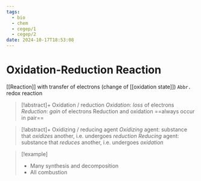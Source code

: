 ```yaml
---
tags:
  - bio
  - chem
  - cegep/1
  - cegep/2
date: 2024-10-17T18:53:08
---
```


# Oxidation-Reduction Reaction

[[Reaction]] with transfer of electrons (change of [[oxidation state]])
`Abbr.` redox reaction

> [!abstract]+ Oxidation / reduction
> *Oxidation*: *loss* of electrons
> *Reduction*: *gain* of electrons
> Reduction and oxidation ==always occur in pair==

> [!abstract]+ Oxidizing / reducing agent
> *Oxidizing* agent: substance that *oxidizes* another, i.e. undergoes *reduction*
> *Reducing* agent: substance that *reduces* another, i.e. undergoes *oxidation*

> [!example]
> - Many synthesis and decomposition
> - All combustion